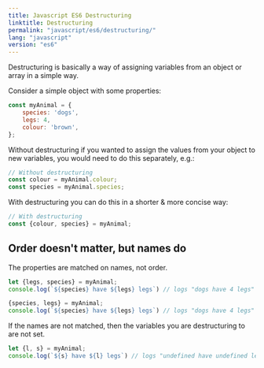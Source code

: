 ```yaml
---
title: Javascript ES6 Destructuring
linktitle: Destructuring
permalink: "javascript/es6/destructuring/"
lang: "javascript"
version: "es6"
---
```


Destructuring is basically a way of assigning variables from an object or array in a simple way.

Consider a simple object with some properties:

```javascript
const myAnimal = {
    species: 'dogs',
    legs: 4,
    colour: 'brown',
};
```

Without destructuring if you wanted to assign the values from your object to new variables, you would need to do this separately, e.g.:

```javascript
// Without destructuring
const colour = myAnimal.colour;
const species = myAnimal.species;
```

With destructuring you can do this in a shorter & more concise way:

```javascript
// With destructuring
const {colour, species} = myAnimal;
```

## Order doesn't matter, but names do
The properties are matched on names, not order.
```javascript
let {legs, species} = myAnimal;
console.log(`${species} have ${legs} legs`) // logs "dogs have 4 legs"

{species, legs} = myAnimal;
console.log(`${species} have ${legs} legs`) // logs "dogs have 4 legs"
```

If the names are not matched, then the variables you are destructuring to are not set.

```javascript
let {l, s} = myAnimal;
console.log(`${s} have ${l} legs`) // logs "undefined have undefined legs"
```
